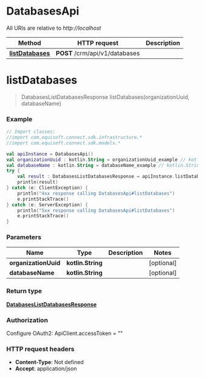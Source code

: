 # DatabasesApi

All URIs are relative to *http://localhost*

Method | HTTP request | Description
------------- | ------------- | -------------
[**listDatabases**](DatabasesApi.md#listDatabases) | **POST** /crm/api/v1/databases | 


<a name="listDatabases"></a>
# **listDatabases**
> DatabasesListDatabasesResponse listDatabases(organizationUuid, databaseName)



### Example
```kotlin
// Import classes:
//import com.equisoft.connect.sdk.infrastructure.*
//import com.equisoft.connect.sdk.models.*

val apiInstance = DatabasesApi()
val organizationUuid : kotlin.String = organizationUuid_example // kotlin.String | 
val databaseName : kotlin.String = databaseName_example // kotlin.String | 
try {
    val result : DatabasesListDatabasesResponse = apiInstance.listDatabases(organizationUuid, databaseName)
    println(result)
} catch (e: ClientException) {
    println("4xx response calling DatabasesApi#listDatabases")
    e.printStackTrace()
} catch (e: ServerException) {
    println("5xx response calling DatabasesApi#listDatabases")
    e.printStackTrace()
}
```

### Parameters

Name | Type | Description  | Notes
------------- | ------------- | ------------- | -------------
 **organizationUuid** | **kotlin.String**|  | [optional]
 **databaseName** | **kotlin.String**|  | [optional]

### Return type

[**DatabasesListDatabasesResponse**](DatabasesListDatabasesResponse.md)

### Authorization


Configure OAuth2:
    ApiClient.accessToken = ""

### HTTP request headers

 - **Content-Type**: Not defined
 - **Accept**: application/json

